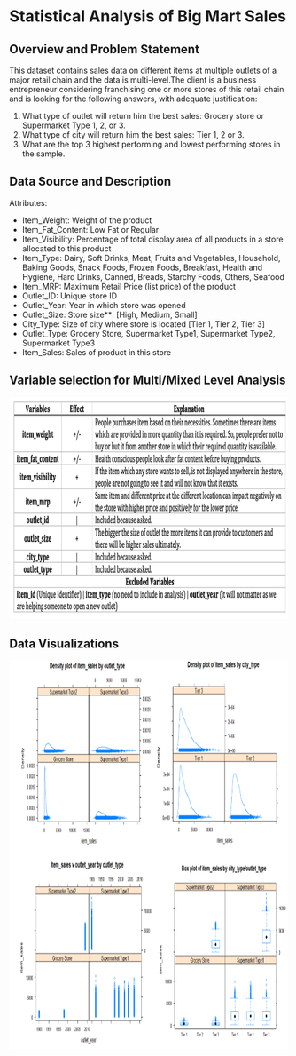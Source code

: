 # Statistical Analysis of Big Mart Sales
## Overview and Problem Statement
This dataset contains sales data on different items at multiple outlets of a major retail chain and the data is multi-level.The client is a business entrepreneur considering franchising one or more stores of this retail chain and is looking for the following answers, with adequate justification:

1) What type of outlet will return him the best sales: Grocery store or Supermarket Type 1, 2, or 3.
2) What type of city will return him the best sales: Tier 1, 2 or 3. 
3) What are the top 3 highest performing and lowest performing stores in the sample.

## Data Source and Description
Attributes:

- Item_Weight: Weight of the product
- Item_Fat_Content: Low Fat or Regular
- Item_Visibility: Percentage of total display area of all products in a store allocated to this product
- Item_Type: Dairy, Soft Drinks, Meat, Fruits and Vegetables, Household, Baking Goods, Snack Foods, Frozen Foods, Breakfast, Health and Hygiene, Hard Drinks, Canned, Breads, Starchy Foods, Others, Seafood
- Item_MRP: Maximum Retail Price (list price) of the product
- Outlet_ID: Unique store ID
- Outlet_Year: Year in which store was opened
- Outlet_Size: Store size**: [High, Medium, Small]
- City_Type: Size of city where store is located [Tier 1, Tier 2, Tier 3]
- Outlet_Type: Grocery Store, Supermarket Type1, Supermarket Type2, Supermarket Type3
- Item_Sales: Sales of product in this store

## Variable selection for Multi/Mixed Level Analysis
<img src="images/Variables.png" width="900" height="400">

## Data Visualizations
<img src="images/Visualizations.png" width="900" height="700">

## 



